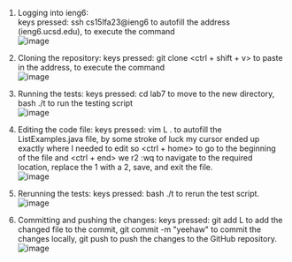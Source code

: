 1. Logging into ieng6:  
   keys pressed: ssh cs15lfa23@ieng6 <tab> to autofill the address (ieng6.ucsd.edu), <enter> to execute the command  
   ![image](https://github.com/yue-hua-x/cse15l-lab-reports/assets/146787492/ba885a09-240c-44c7-8f11-3e6160b2ef66)
2. Cloning the repository:
   keys pressed: git clone <ctrl + shift + v> to paste in the address, <enter> to execute the command  
   ![image](https://github.com/yue-hua-x/cse15l-lab-reports/assets/146787492/1458985d-6eea-4d2d-aa04-c335ba886dd9)

3. Running the tests:
   keys pressed: cd lab7 <enter> to move to the new directory, bash ./t <tab> <enter> to run the testing script  
   ![image](https://github.com/yue-hua-x/cse15l-lab-reports/assets/146787492/52c87c76-f0c9-45ef-81da-b737b9fa335c)

4. Editing the code file:
   keys pressed: vim L <tab> . <tab> <enter> to autofill the ListExamples.java file, by some stroke of luck my cursor ended up exactly where I needed to edit so <ctrl  + home> to go to the beginning of the file and <ctrl + end> <up> <up> <up> <up> <up> <up> we r2 :wq <enter> to navigate to the required location, replace the 1 with a 2, save, and exit the file.  
   ![image](https://github.com/yue-hua-x/cse15l-lab-reports/assets/146787492/8b890d77-8257-4151-baa2-5e607b2318f0)

5. Rerunning the tests:
   keys pressed: bash ./t <tab> <enter> to rerun the test script.  
   ![image](https://github.com/yue-hua-x/cse15l-lab-reports/assets/146787492/4d6f2e5f-639d-4a64-bde4-88de24aec55f)

6. Committing and pushing the changes:
   keys pressed: git add L <tab> to add the changed file to the commit, git commit -m "yeehaw" to commit the changes locally, git push to push the changes to the GitHub repository.  
   ![image](https://github.com/yue-hua-x/cse15l-lab-reports/assets/146787492/4746c682-298a-4354-b1e5-313a4fe4b5c0)
